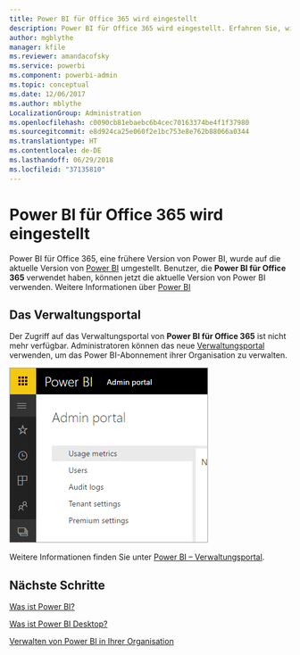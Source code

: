 ```yaml
---
title: Power BI für Office 365 wird eingestellt
description: Power BI für Office 365 wird eingestellt. Erfahren Sie, wie Sie Power BI jetzt verwenden und verwalten.
author: mgblythe
manager: kfile
ms.reviewer: amandacofsky
ms.service: powerbi
ms.component: powerbi-admin
ms.topic: conceptual
ms.date: 12/06/2017
ms.author: mblythe
LocalizationGroup: Administration
ms.openlocfilehash: c0090cb81ebaebc6b4cec70163374be4f1f37980
ms.sourcegitcommit: e8d924ca25e060f2e1bc753e8e762b88066a0344
ms.translationtype: HT
ms.contentlocale: de-DE
ms.lasthandoff: 06/29/2018
ms.locfileid: "37135810"
---
```

# <a name="power-bi-for-office-365-is-retired"></a>Power BI für Office 365 wird eingestellt
Power BI für Office 365, eine frühere Version von Power BI, wurde auf die aktuelle Version von [Power BI](https://powerbi.microsoft.com) umgestellt. Benutzer, die **Power BI für Office 365** verwendet haben, können jetzt die aktuelle Version von Power BI verwenden. Weitere Informationen über [Power BI](service-get-started.md)

## <a name="the-admin-portal"></a>Das Verwaltungsportal
Der Zugriff auf das Verwaltungsportal von **Power BI für Office 365** ist nicht mehr verfügbar. Administratoren können das neue [Verwaltungsportal](https://app.powerbi.com/admin-portal) verwenden, um das Power BI-Abonnement ihrer Organisation zu verwalten.

![](media/service-admin-o365portal-retired/powerbi-admin-landing-page.png)

Weitere Informationen finden Sie unter [Power BI – Verwaltungsportal](service-admin-portal.md).

## <a name="next-steps"></a>Nächste Schritte
[Was ist Power BI?](power-bi-overview.md)

[Was ist Power BI Desktop?](desktop-what-is-desktop.md)

[Verwalten von Power BI in Ihrer Organisation](service-admin-administering-power-bi-in-your-organization.md)
